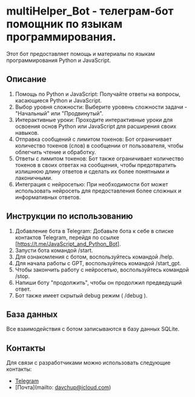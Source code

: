 # multiHelper_Bot - телеграм-бот помощник по языкам программирования.

Этот бот предоставляет помощь и материалы по языкам программирования Python и JavaScript.

## Описание

1. Помощь по Python и JavaScript: Получайте ответы на вопросы, касающиеся Python и JavaScript.
2. Выбор уровня сложности: Выберите уровень сложности задачи - "Начальный" или "Продвинутый".
3. Интерактивные уроки: Проходите интерактивные уроки для освоения основ Python или JavaScript для расширения своих навыков.
4. Отправка сообщений с лимитом токенов: Бот ограничивает количество токенов (слов) в сообщении от пользователя, чтобы облегчить чтение и обработку.
5. Ответы с лимитом токенов: Бот также ограничивает количество токенов в своих ответах на сообщения, чтобы предотвратить излишнюю длину ответов и сделать их более понятными и лаконичными.
6. Интеграция с нейросетью: При необходимости бот может использовать нейросеть для предоставления более сложных и информативных ответов.

## Инструкции по использованию

1. Добавление бота в Telegram: Добавьте бота к себе в списке контактов Telegram, перейдя по ссылке [https://t.me/JavaScript_and_Python_Bot].
2. Запусти бота командой /start.
3. Для ознакомления с ботом, воспользуйтесь командой /help.
4. Для начала работы с GPT, воспользуйтесь командой /start_gpt.
5. Чтобы закончить работу с нейросетью, воспользуйтесь командой /stop.
6. Напиши боту "продолжить", чтобы он продолжил предведущий ответ.
7. Бот также имеет скрытый debug режим ( /debug ).

## База данных

Все взаимодействия с ботом записываются в базу данных SQLite.

## Контакты
Для связи с разработчиками можно использовать следующие контакты:
- [Telegram](https://t.me/debonair_bait)
- [Почта](mailto: davchup@icloud.com)
